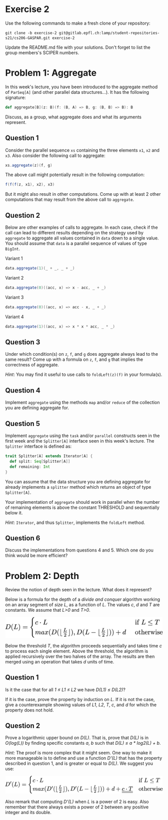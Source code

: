 # Exercise 2

Use the following commands to make a fresh clone of your repository:

```
git clone -b exercise-2 git@gitlab.epfl.ch:lamp/student-repositories-s21/cs206-GASPAR.git exercise-2
```

Update the README.md file with your solutions. Don't forget to list the group members's SCIPER numbers.

# Problem 1: Aggregate

In this week's lecture, you have been introduced to the aggregate method of `ParSeq[A]` (and other parallel data structures...). It has the following signature:

```scala
def aggregate[B](z: B)(f: (B, A) => B, g: (B, B) => B): B
```

Discuss, as a group, what aggregate does and what its arguments represent.

## Question 1

Consider the parallel sequence `xs` containing the three elements `x1`, `x2` and `x3`. Also consider the following call to aggregate:

```scala
xs.aggregate(z)(f, g)
```

The above call might potentially result in the following computation:

```scala
f(f(f(z, x1), x2), x3)
```

But it might also result in other computations. Come up with at least 2 other computations that may result from the above call to `aggregate`.

## Question 2

Below are other examples of calls to aggregate. In each case, check if the call can lead to different results depending on the strategy used by `aggregate` to aggregate all values contained in `data` down to a single value. You should assume that `data` is a parallel sequence of values of type `BigInt`.

Variant 1

```scala
data.aggregate(1)(_ + _, _ + _)
```

Variant 2

```scala
data.aggregate(0)((acc, x) => x - acc, _ + _)
```

Variant 3

```scala
data.aggregate(0)((acc, x) => acc - x, _ + _)
```

Variant 4

```scala
data.aggregate(1)((acc, x) => x * x * acc, _ * _)
```

## Question 3

Under which condition(s) on `z`, `f`, and `g` does aggregate always lead to the same result?
Come up with a formula on `z`, `f`, and `g` that implies the correctness of aggregate.

*Hint*: You may find it useful to use calls to `foldLeft(z)(f)` in your formula(s).

## Question 4

Implement `aggregate` using the methods `map` and/or `reduce` of the collection you are defining aggregate for.

## Question 5

Implement `aggregate` using the `task` and/or `parallel` constructs seen in the first week and the `Splitter[A]` interface seen in this week's lecture. The `Splitter` interface is defined as:

```scala
trait Splitter[A] extends Iterator[A] {
  def split: Seq[Splitter[A]]
  def remaining: Int
}
```

You can assume that the data structure you are defining aggregate for already implements a `splitter` method which returns an object of type `Splitter[A]`.

Your implementation of `aggregate` should work in parallel when the number of remaining elements is above the constant THRESHOLD and sequentially below it.

*Hint*: `Iterator`, and thus `Splitter`, implements the `foldLeft` method.

## Question 6

Discuss the implementations from questions 4 and 5. Which one do you think would be more efficient?

# Problem 2: Depth

Review the notion of depth seen in the lecture. What does it represent?

Below is a formula for the depth of a *divide and conquer* algorithm working on an array segment of *size L*, as a function of *L*. The values *c*, *d* and *T* are constants. We assume that *L>0* and *T>0*.

![](images/2-1.png)

Below the threshold *T*, the algorithm proceeds sequentially and takes time *c* to process each single element. Above the threshold, the algorithm is applied recursively over the two halves of the array. The results are then merged using an operation that takes *d* units of time.

## Question 1

Is it the case that for all *1 ≤ L1 ≤ L2* we have *D(L1) ≤ D(L2)*?

If it is the case, prove the property by induction on *L*. If it is not the case, give a counterexample showing values of *L1*, *L2*, *T*, *c*, and *d* for which the property does not hold.

## Question 2

Prove a logarithmic upper bound on *D(L)*. That is, prove that *D(L)* is in *O(log(L))* by finding specific constants *a*, *b* such that *D(L) ≤ a &ast; log2(L) + b*.

*Hint:* The proof is more complex that it might seem. One way to make it more manageable is to define and use a function *D'(L)* that has the property described in question 1, and is greater or equal to *D(L)*. We suggest you use:

![](images/2-2.png)

Also remark that computing *D'(L)* when *L* is a power of 2 is easy. Also remember that there always exists a power of 2 between any positive integer and its double.
